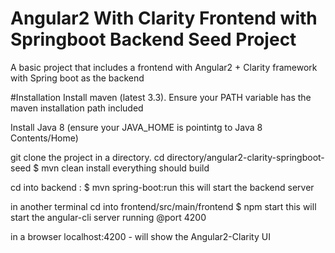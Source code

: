 # Angular2 With Clarity Frontend with Springboot Backend Seed Project
A basic project that includes a frontend with Angular2 + Clarity framework with Spring boot as the backend

#Installation
Install maven (latest 3.3). Ensure your PATH variable has the maven installation path included

Install Java 8 (ensure your JAVA_HOME is pointintg to Java 8 Contents/Home) 

git clone the project in a directory. 
cd directory/angular2-clarity-springboot-seed
$ mvn clean install
everything should build

cd into backend : 
$ mvn spring-boot:run
this will start the backend server

in another terminal cd into frontend/src/main/frontend
$ npm start
this will start the angular-cli server running @port 4200

in a browser localhost:4200 - will show the Angular2-Clarity UI 
